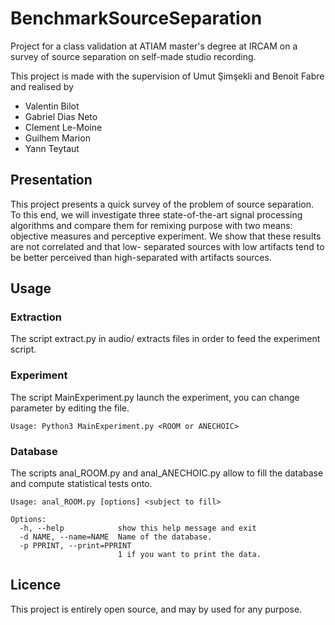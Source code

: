 # BenchmarkSourceSeparation
Project for a class validation at ATIAM master's degree at IRCAM on a survey of source separation on self-made studio recording.

This project is made with the supervision of Umut Şimşekli and Benoit Fabre and realised by 
  - Valentin Bilot
  - Gabriel Dias Neto
  - Clement Le-Moine
  - Guilhem Marion
  - Yann Teytaut

## Presentation

This project presents a quick survey of the problem of source separation. To this end, we will investigate three state-of-the-art signal processing algorithms and compare them for remixing purpose with two means: objective measures and perceptive experiment. We show that these results are not correlated and that low- separated sources with low artifacts tend to be better perceived than high-separated with artifacts sources.

## Usage

### Extraction
The script extract.py in audio/ extracts files in order to feed the experiment script.

### Experiment

The script MainExperiment.py launch the experiment, you can change parameter by editing the file.
    
    Usage: Python3 MainExperiment.py <ROOM or ANECHOIC>

### Database

The scripts anal_ROOM.py and anal_ANECHOIC.py allow to fill the database and compute statistical tests onto.

    Usage: anal_ROOM.py [options] <subject to fill>

    Options:
      -h, --help            show this help message and exit
      -d NAME, --name=NAME  Name of the database.
      -p PPRINT, --print=PPRINT
                            1 if you want to print the data.
## Licence 

This project is entirely open source, and may by used for any purpose.
